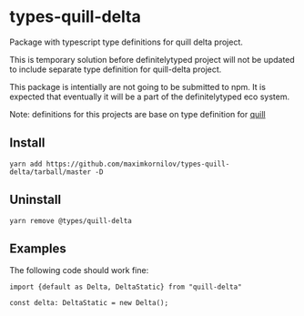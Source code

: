# types-quill-delta
Package with typescript type definitions for quill delta project.

This is temporary solution before definitelytyped project will not be updated to include separate type definition for quill-delta project.

This package is intentially are not going to be submitted to npm. It is expected that eventually it will be a part of the definitelytyped eco system.

Note: definitions for this projects are base on type definition for [quill](https://www.npmjs.com/package/@types/quill)

## Install
```
yarn add https://github.com/maximkornilov/types-quill-delta/tarball/master -D
```

## Uninstall
```
yarn remove @types/quill-delta
```

## Examples
The following code should work fine:
```
import {default as Delta, DeltaStatic} from "quill-delta"

const delta: DeltaStatic = new Delta();
```
